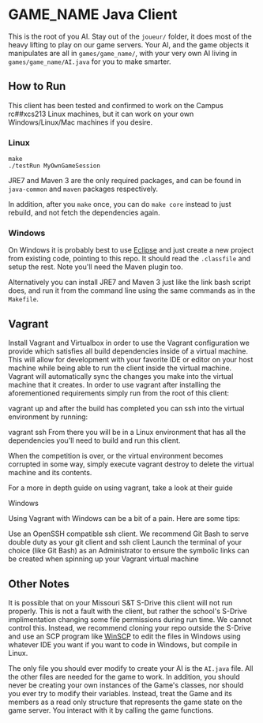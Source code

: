 # GAME_NAME Java Client

This is the root of you AI. Stay out of the `joueur/` folder, it does most of the heavy lifting to play on our game servers. Your AI, and the game objects it manipulates are all in `games/game_name/`, with your very own AI living in `games/game_name/AI.java` for you to make smarter.

## How to Run

This client has been tested and confirmed to work on the Campus rc##xcs213 Linux machines, but it can work on your own Windows/Linux/Mac machines if you desire.

### Linux

```
make
./testRun MyOwnGameSession
```

JRE7 and Maven 3 are the only required packages, and can be found in `java-common` and `maven` packages respectively.

In addition, after you `make` once, you can do `make core` instead to just rebuild, and not fetch the dependencies again.

### Windows

On Windows it is probably best to use [Eclipse](http://www.eclipse.org/downloads/packages/eclipse-ide-java-developers/mars1) and just create a new project from existing code, pointing to this repo. It should read the `.classfile` and setup the rest. Note you'll need the Maven plugin too.

Alternatively you can install JRE7 and Maven 3 just like the link bash script does, and run it from the command line using the same commands as in the `Makefile`.

## Vagrant

Install Vagrant and Virtualbox in order to use the Vagrant configuration we provide which satisfies all build dependencies inside of a virtual machine. This will allow for development with your favorite IDE or editor on your host machine while being able to run the client inside the virtual machine. Vagrant will automatically sync the changes you make into the virtual machine that it creates. In order to use vagrant after installing the aforementioned requirements simply run from the root of this client:

vagrant up
and after the build has completed you can ssh into the virtual environment by running:

vagrant ssh
From there you will be in a Linux environment that has all the dependencies you'll need to build and run this client.

When the competition is over, or the virtual environment becomes corrupted in some way, simply execute vagrant destroy to delete the virtual machine and its contents.

For a more in depth guide on using vagrant, take a look at their guide

Windows

Using Vagrant with Windows can be a bit of a pain. Here are some tips:

Use an OpenSSH compatible ssh client. We recommend Git Bash to serve double duty as your git client and ssh client
Launch the terminal of your choice (like Git Bash) as an Administrator to ensure the symbolic links can be created when spinning up your Vagrant virtual machine

## Other Notes

It is possible that on your Missouri S&T S-Drive this client will not run properly. This is not a fault with the client, but rather the school's S-Drive implimentation changing some file permissions during run time. We cannot control this. Instead, we recommend cloning your repo outside the S-Drive and use an SCP program like [WinSCP](https://winscp.net/eng/download.php) to edit the files in Windows using whatever IDE you want if you want to code in Windows, but compile in Linux.

The only file you should ever modify to create your AI is the `AI.java` file. All the other files are needed for the game to work. In addition, you should never be creating your own instances of the Game's classes, nor should you ever try to modify their variables. Instead, treat the Game and its members as a read only structure that represents the game state on the game server. You interact with it by calling the game functions.
